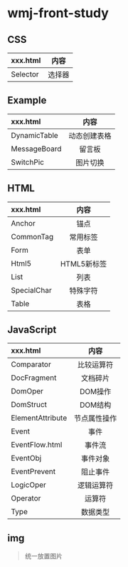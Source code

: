 # wmj-front-study
## CSS
|xxx.html|内容
|:-|:-:|
|Selector|选择器
## Example
|xxx.html|内容
|:-|:-:|
|DynamicTable|动态创建表格
|MessageBoard|留言板
|SwitchPic|图片切换
## HTML
|xxx.html|内容
|:-|:-:|
|Anchor|锚点
|CommonTag|常用标签
|Form|表单
|Html5|HTML5新标签
|List|列表
|SpecialChar|特殊字符
|Table|表格
## JavaScript
|xxx.html|内容
|:-|:-:|
|Comparator|比较运算符
|DocFragment|文档碎片
|DomOper|DOM操作
|DomStruct|DOM结构
|ElementAttribute|节点属性操作
|Event|事件
|EventFlow.html|事件流
|EventObj|事件对象
|EventPrevent|阻止事件
|LogicOper|逻辑运算符
|Operator|运算符
|Type|数据类型
## img
> 统一放置图片
